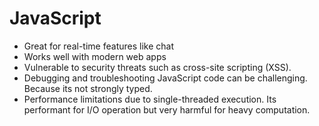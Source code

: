 # JavaScript
* Great for real-time features like chat 
* Works well with modern web apps
* Vulnerable to security threats such as cross-site scripting (XSS).
* Debugging and troubleshooting JavaScript code can be challenging. Because its not strongly typed.
* Performance limitations due to single-threaded execution. Its performant for I/O operation but very harmful for heavy computation.
